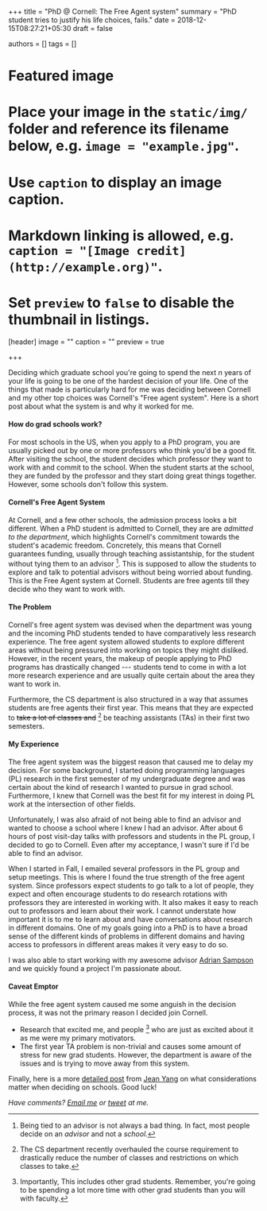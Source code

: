 +++
title = "PhD @ Cornell: The Free Agent system"
summary = "PhD student tries to justify his life choices, fails."
date = 2018-12-15T08:27:21+05:30
draft = false

authors = []
tags = []

# Featured image
# Place your image in the `static/img/` folder and reference its filename below, e.g. `image = "example.jpg"`.
# Use `caption` to display an image caption.
#   Markdown linking is allowed, e.g. `caption = "[Image credit](http://example.org)"`.
# Set `preview` to `false` to disable the thumbnail in listings.
[header]
image = ""
caption = ""
preview = true

+++

Deciding which graduate school you're going to spend the next _n_ years of your
life is going to be one of the hardest decision of your life. One of the things
that made is particularly hard for me was deciding between Cornell and my other
top choices was Cornell's "Free agent system". Here is a short post about what
the system is and why it worked for me.

#### How do grad schools work?

For most schools in the US, when you apply to a PhD program, you are usually
picked out by one or more professors who think you'd be a good fit. After
visiting the school, the student decides which professor they want to work with
and commit to the school. When the student starts at the school, they are
funded by the professor and they start doing great things together. However,
some schools don't follow this system.

#### Cornell's Free Agent System

At Cornell, and a few other schools, the admission process looks a bit
different.  When a PhD student is admitted to Cornell, they are are _admitted
to the department_, which highlights Cornell's commitment towards the student's
academic freedom. Concretely, this means that Cornell guarantees funding,
usually through teaching assistantship, for the student without tying them to
an advisor [^1].  This is supposed to allow the students to explore and talk to
potential advisors without being worried about funding. This is the Free Agent
system at Cornell. Students are free agents till they decide who they want to
work with.

#### The Problem

Cornell's free agent system was devised when the department was young and the
incoming PhD students tended to have comparatively less research experience.
The free agent system allowed students to explore different areas without
being pressured into working on topics they might disliked. However, in the recent
years, the makeup of people applying to PhD programs has drastically changed ---
students tend to come in with a lot more research experience and are usually
quite certain about the area they want to work in.

Furthermore, the CS department is also structured in a way that assumes
students are free agents their first year. This means that they are expected to
~~take a lot of classes and~~ [^2] be teaching assistants (TAs) in their first
two semesters.


#### My Experience

The free agent system was the biggest reason that caused me to delay my
decision.  For some background, I started doing programming languages (PL)
research in the first semester of my undergraduate degree and was certain about
the kind of research I wanted to pursue in grad school. Furthermore, I knew
that Cornell was the best fit for my interest in doing PL work at the
intersection of other fields.

Unfortunately, I was also afraid of not being able to find an advisor and
wanted to choose a school where I knew I had an advisor. After about 6 hours of
post visit-day talks with professors and students in the PL group, I decided to
go to Cornell. Even after my acceptance, I wasn't sure if I'd be able to find
an advisor.

When I started in Fall, I emailed several professors in the PL group and setup
meetings. This is where I found the true strength of the free agent system.
Since professors expect students to go talk to a lot of people, they expect and
often encourage students to do research rotations with professors they are interested in working with.
It also makes it easy to reach out to professors and learn about their
work. I cannot understate how important it is to me to learn about and have
conversations about research in different domains. One of my goals going into a PhD is
to have a broad sense of the different kinds of problems in different domains
and having access to professors in different areas makes it very easy to do so.

I was also able to start working with my awesome advisor [Adrian
Sampson](https://www.cs.cornell.edu/~asampson/) and we quickly found a project
I'm passionate about.

#### Caveat Emptor

While the free agent system caused me some anguish in the decision process, it
was not the primary reason I decided join Cornell.

- Research that excited me, and people [^3] who are just as excited about it as
  me were my primary motivators.
- The first year TA problem is non-trivial and causes some amount of stress for
  new grad students. However, the department is aware of the issues and is
  trying to move away from this system.

Finally, here is a more [detailed
post](http://jxyzabc.blogspot.com/2009/02/some-notes-on-picking-grad.html) from
[Jean Yang](http://jeanyang.com/) on what considerations matter when deciding
on schools. Good luck!

_Have comments? [Email me](mailto:rachit.nigam12@gmail.com) or [tweet](https://twitter.com/notypes) at me._


[^1]: Being tied to an advisor is not always a bad thing. In fact, most people decide on an _advisor_ and not a _school_.

[^2]: The CS department recently overhauled the course requirement to drastically reduce the number of classes and restrictions on which classes to take.

[^3]: Importantly, This includes other grad students. Remember, you're going to be spending a lot more time with other grad students than you will with faculty.

